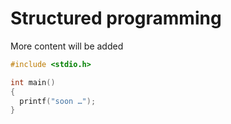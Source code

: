 # Structured programming

More content will be added

``` c
#include <stdio.h>

int main()
{
  printf("soon …");
}

```